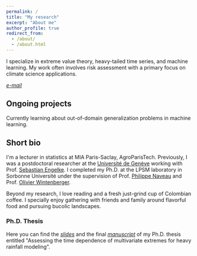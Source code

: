 ```yaml
---
permalink: /
title: "My research"
excerpt: "About me"
author_profile: true
redirect_from: 
  - /about/
  - /about.html
---
```


I specialize in extreme value theory, heavy-tailed time series, and machine learning. My work often involves risk assessment with a primary focus on climate science applications.

[*e-mail*](mailto:gloriapatricia.buriticaborda@agroparistech.fr) 

## Ongoing projects

Currently learning about out-of-domain generalization problems in machine learning.

## Short bio


I'm a lecturer in statistics at MIA Paris-Saclay, AgroParisTech. Previously, I was a postdoctoral researcher at the [Université de Genève](https://www.unige.ch/gsem/fr/recherche/corps-professoral/chercheurs/gloria-buritica-borda/) working with Prof. [Sebastian Engelke](http://www.sengelke.com). I completed my Ph.D. at the LPSM laboratory in Sorbonne Université under the supervision of Prof. [Philippe Naveau](https://www.lsce.ipsl.fr/Phocea/Pisp/visu.php?id=176&uid=naveau) and Prof. [Olivier Wintenberger](http://wintenberger.fr). 



Beyond my research, I love reading and a fresh just-grind cup of Colombian coffee. I specially enjoy gathering with friends and family around flavorful food and pursuing bucolic landscapes. 


### Ph.D. Thesis 

Here you can find the [*slides*](/files/Oral_slides-10.pdf) and the final [*manuscript*](/files/these_archivage_3701601.pdf) of my Ph.D. thesis entitled "Assessing the time dependence of multivariate extremes for heavy rainfall modeling”.



  
